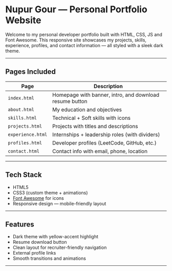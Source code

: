 #  Nupur Gour — Personal Portfolio Website

Welcome to my personal developer portfolio built with HTML, CSS, JS and Font Awesome. This responsive site showcases my projects, skills, experience, profiles, and contact information — all styled with a sleek  dark theme.

---

##  Pages Included

| Page         | Description                                             |
|--------------|---------------------------------------------------------|
| `index.html` | Homepage with banner, intro, and download resume button |
| `about.html` | My education and objectives                             |
| `skills.html`| Technical + Soft skills with icons                      |
| `projects.html` | Projects with titles and descriptions                |
| `experience.html` | Internships + leadership roles (with dividers)     |
| `profiles.html` | Developer profiles (LeetCode, GitHub, etc.)          |
| `contact.html` | Contact info with email, phone, location              |

---

##  Tech Stack

- HTML5
- CSS3 (custom theme + animations)
- [Font Awesome](https://fontawesome.com/icons) for icons
- Responsive design — mobile-friendly layout

---

##  Features

-  Dark theme with yellow-accent highlight
-  Resume download button
-  Clean layout for recruiter-friendly navigation
-  External profile links
-  Smooth transitions and animations

---
